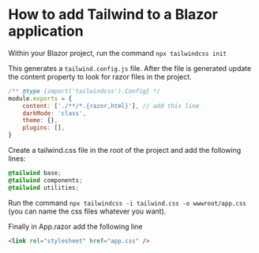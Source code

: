 # How to add Tailwind to a Blazor application
Within your Blazor project, run the command `npx tailwindcss init`

This generates a `tailwind.config.js` file. After the file is generated update the content property to look for razor 
files in the project.
```js
/** @type {import('tailwindcss').Config} */
module.exports = {
    content: ['./**/*.{razor,html}'], // add this line
    darkMode: 'class',
    theme: {},
    plugins: [],
}
```

Create a tailwind.css file in the root of the project and add the following lines:
``` css
@tailwind base;
@tailwind components;
@tailwind utilities;
```

Run the command `npx tailwindcss -i tailwind.css -o wwwroot/app.css` (you can name the css files whatever you want).

Finally in App.razor add the following line
``` html
<link rel="stylesheet" href="app.css" />
```

